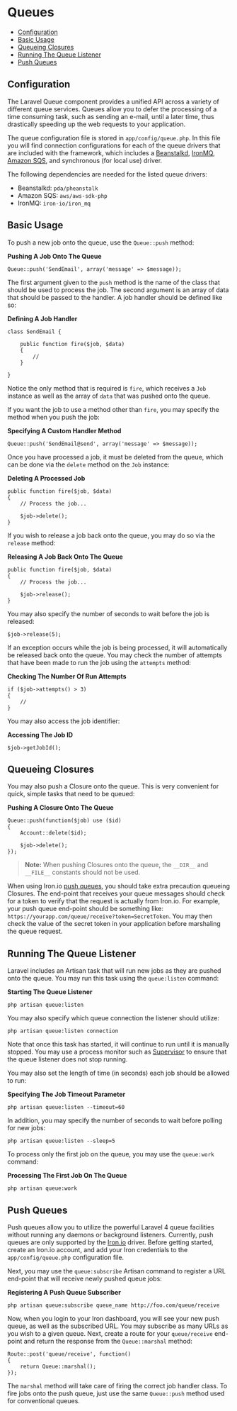 # Queues

- [Configuration](#configuration)
- [Basic Usage](#basic-usage)
- [Queueing Closures](#queueing-closures)
- [Running The Queue Listener](#running-the-queue-listener)
- [Push Queues](#push-queues)

<a name="configuration"></a>
## Configuration

The Laravel Queue component provides a unified API across a variety of different queue services. Queues allow you to defer the processing of a time consuming task, such as sending an e-mail, until a later time, thus drastically speeding up the web requests to your application.

The queue configuration file is stored in `app/config/queue.php`. In this file you will find connection configurations for each of the queue drivers that are included with the framework, which includes a [Beanstalkd](http://kr.github.com/beanstalkd), [IronMQ](http://iron.io), [Amazon SQS](http://aws.amazon.com/sqs), and synchronous (for local use) driver.

The following dependencies are needed for the listed queue drivers:

- Beanstalkd: `pda/pheanstalk`
- Amazon SQS: `aws/aws-sdk-php`
- IronMQ: `iron-io/iron_mq`

<a name="basic-usage"></a>
## Basic Usage

To push a new job onto the queue, use the `Queue::push` method:

**Pushing A Job Onto The Queue**

	Queue::push('SendEmail', array('message' => $message));

The first argument given to the `push` method is the name of the class that should be used to process the job. The second argument is an array of data that should be passed to the handler. A job handler should be defined like so:

**Defining A Job Handler**

	class SendEmail {

		public function fire($job, $data)
		{
			//
		}

	}

Notice the only method that is required is `fire`, which receives a `Job` instance as well as the array of `data` that was pushed onto the queue.

If you want the job to use a method other than `fire`, you may specify the method when you push the job:

**Specifying A Custom Handler Method**

	Queue::push('SendEmail@send', array('message' => $message));

Once you have processed a job, it must be deleted from the queue, which can be done via the `delete` method on the `Job` instance:

**Deleting A Processed Job**

	public function fire($job, $data)
	{
		// Process the job...

		$job->delete();
	}

If you wish to release a job back onto the queue, you may do so via the `release` method:

**Releasing A Job Back Onto The Queue**

	public function fire($job, $data)
	{
		// Process the job...

		$job->release();
	}

You may also specify the number of seconds to wait before the job is released:

	$job->release(5);

If an exception occurs while the job is being processed, it will automatically be released back onto the queue. You may check the number of attempts that have been made to run the job using the `attempts` method:

**Checking The Number Of Run Attempts**

	if ($job->attempts() > 3)
	{
		//
	}

You may also access the job identifier:

**Accessing The Job ID**

	$job->getJobId();

<a name="queueing-closures"></a>
## Queueing Closures

You may also push a Closure onto the queue. This is very convenient for quick, simple tasks that need to be queued:

**Pushing A Closure Onto The Queue**

	Queue::push(function($job) use ($id)
	{
		Account::delete($id);

		$job->delete();
	});

> **Note:** When pushing Closures onto the queue, the `__DIR__` and `__FILE__` constants should not be used.

When using Iron.io [push queues](#push-queues), you should take extra precaution queueing Closures. The end-point that receives your queue messages should check for a token to verify that the request is actually from Iron.io. For example, your push queue end-point should be something like: `https://yourapp.com/queue/receive?token=SecretToken`. You may then check the value of the secret token in your application before marshaling the queue request.

<a name="running-the-queue-listener"></a>
## Running The Queue Listener

Laravel includes an Artisan task that will run new jobs as they are pushed onto the queue. You may run this task using the `queue:listen` command:

**Starting The Queue Listener**

	php artisan queue:listen

You may also specify which queue connection the listener should utilize:

	php artisan queue:listen connection

Note that once this task has started, it will continue to run until it is manually stopped. You may use a process monitor such as [Supervisor](http://supervisord.org/) to ensure that the queue listener does not stop running.

You may also set the length of time (in seconds) each job should be allowed to run:

**Specifying The Job Timeout Parameter**

	php artisan queue:listen --timeout=60

In addition, you may specify the number of seconds to wait before polling for new jobs:

	php artisan queue:listen --sleep=5

To process only the first job on the queue, you may use the `queue:work` command:

**Processing The First Job On The Queue**

	php artisan queue:work

<a name="push-queues"></a>
## Push Queues

Push queues allow you to utilize the powerful Laravel 4 queue facilities without running any daemons or background listeners. Currently, push queues are only supported by the [Iron.io](http://iron.io) driver. Before getting started, create an Iron.io account, and add your Iron credentials to the `app/config/queue.php` configuration file.

Next, you may use the `queue:subscribe` Artisan command to register a URL end-point that will receive newly pushed queue jobs:

**Registering A Push Queue Subscriber**

	php artisan queue:subscribe queue_name http://foo.com/queue/receive

Now, when you login to your Iron dashboard, you will see your new push queue, as well as the subscribed URL. You may subscribe as many URLs as you wish to a given queue. Next, create a route for your `queue/receive` end-point and return the response from the `Queue::marshal` method:

	Route::post('queue/receive', function()
	{
		return Queue::marshal();
	});

The `marshal` method will take care of firing the correct job handler class. To fire jobs onto the push queue, just use the same `Queue::push` method used for conventional queues.
